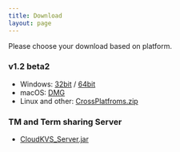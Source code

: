 ```yaml
---
title: Download
layout: page
---
```


Please choose your download based on platform.

### v1.2 beta2

* Windows: [32bit](https://github.com/xulihang/BasicCAT/releases/download/v1.2-beta3/BasicCAT-windows-x86.exe) /  [64bit](https://github.com/xulihang/BasicCAT/releases/download/v1.2-beta3/BasicCAT-windows-x64.exe)
* macOS:  [DMG](https://github.com/xulihang/BasicCAT/releases/download/v1.2-beta3/BasicCAT_mac.dmg)
* Linux and other:  [CrossPlatfroms.zip](https://github.com/xulihang/BasicCAT/releases/download/v1.2-beta3/BasicCAT-crossplatforms.zip)


### TM and Term sharing Server

*  [CloudKVS_Server.jar](https://github.com/xulihang/BasicCAT/releases/download/v1.2-beta2/CloudKVS_Server.jar)